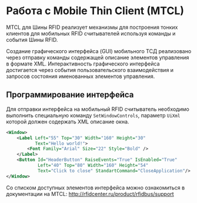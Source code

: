 Работа с Mobile Thin Client (MTCL)
==================================

MTCL для Шины RFID реализует механизмы для построения тонких клиентов для мобильных RFID
считывателей используя команды и события Шины RFID.

Создание графического интерфейса (GUI) мобильного ТСД реализовано через отправку команды
содержащей описание элементов управления в формате XML. Интерактивность графического
интерфейса достигается через события пользовательского взаимодействия и запросов состояния
именованных элементов управления.

Программирование интерфейса
---------------------------

Для отправки интерфейса на мобильный RFID считыватель необходимо выполнить специальную
команду `SetWindowControls`, параметр `UiXml` которой должен содержать XML описание
окна.

```xml
<Window>
    <Label Left="55" Top="30" Width="160" Height="30"
           Text="Hello world!">
        <Font Family="Arial" Size="22" Style="Bold" />
    </Label>
    <Button Id="HeaderButton" RaiseEvents="True" IsEnabled="True"
            Left="40" Top="80" Width="160" Height="54"
            Text="Click to close" StandartCommand="CloseApplication"/>
</Window>
```

Со списком доступных элементов интерфейса можно ознакомиться в документации на MTCL: http://rfidcenter.ru/product/rfidbus/support
